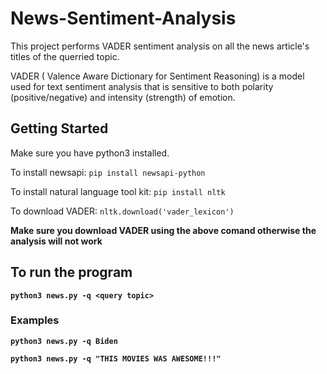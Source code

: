 # News-Sentiment-Analysis

This project performs VADER sentiment analysis on all the news article's titles of the querried topic.

VADER ( Valence Aware Dictionary for Sentiment Reasoning) is a model used for text sentiment analysis that is sensitive to both polarity (positive/negative) and intensity (strength) of emotion.


## Getting Started

Make sure you have python3 installed.

To install newsapi: ```pip install newsapi-python```

To install natural language tool kit: ```pip install nltk```

To download VADER: ```nltk.download('vader_lexicon')```

<b>Make sure you download VADER using the above comand otherwise the analysis will not work<b>
  
## To run the program
  

```python3 news.py -q <query topic>```
  
### Examples
  
```python3 news.py -q Biden```

```python3 news.py -q "THIS MOVIES WAS AWESOME!!!"```
  
